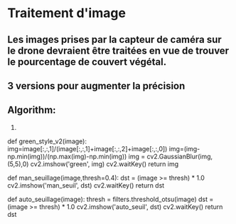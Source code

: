 # Traitement d'image
## Les images prises par la capteur de caméra sur le drone devraient être traitées en vue de trouver le pourcentage de couvert végétal.

## 3 versions pour augmenter la précision

## Algorithm:
1. 
def green_style_v2(image):
    img=image[:,:,1]/(image[:,:,1]+image[:,:,2]+image[:,:,0])
    img=(img-np.min(img))/(np.max(img)-np.min(img))
    img = cv2.GaussianBlur(img,(5,5),0) 
    cv2.imshow('green', img)
    cv2.waitKey()
    return img

def man_seuillage(image,thresh=0.4):
    dst = (image >= thresh) * 1.0
    cv2.imshow('man_seuil', dst)
    cv2.waitKey()
    return dst

def auto_seuillage(image):
    thresh = filters.threshold_otsu(image)
    dst = (image >= thresh) * 1.0
    cv2.imshow('auto_seuil', dst)
    cv2.waitKey()
    return dst
